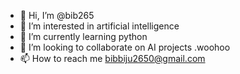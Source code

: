- 👋 Hi, I’m @bib265
- 👀 I’m interested in artificial intelligence
- 🌱 I’m currently learning python
- 💞️ I’m looking to collaborate on AI projects .woohoo
- 📫 How to reach me bibbiju2650@gmail.com

<!---
bib265/bib265 is a ✨ special ✨ repository because its `README.md` (this file) appears on your GitHub profile.
You can click the Preview link to take a look at your changes.
--->
